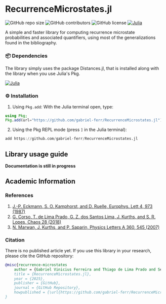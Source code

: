 # RecurrenceMicrostates.jl

![GitHub repo size](https://img.shields.io/github/repo-size/gabriel-ferr/RecurrenceMicrostates.jl)
![GitHub contributors](https://img.shields.io/github/contributors/gabriel-ferr/RecurrenceMicrostates.jl)
![GitHub license](https://img.shields.io/github/license/gabriel-ferr/RecurrenceMicrostates.jl)
[![Julia](https://img.shields.io/badge/Julia-1.8%2B-blue?logo=julia)](https://julialang.org/)

A simple and faster library for computing recurrence microstate probabilities and associated quantifiers, using most of the generalizations found in the bibliography.

### 📦 Dependencies

The library simply uses the package Distances.jl, that is installed along with the library when you use Julia's Pkg.

[![Julia](https://img.shields.io/badge/Julia-Package-red?logo=julia)](https://juliahub.com/ui/Packages/Distances)


### ⚙️ Installation

1. Using `Pkg.add`:
  With the Julia terminal open, type:

```julia
using Pkg;
Pkg.add(url="https://github.com/gabriel-ferr/RecurrenceMicrostates.jl");
```

2. Using the Pkg REPL mode (press `]` in the Julia terminal):

```julia
add https://github.com/gabriel-ferr/RecurrenceMicrostates.jl
```


## Library usage guide

**Documentation is still in progress**



## Academic Information

###  References
1. [J.-P. Eckmann, S. O. Kamphorst, and D. Ruelle, Europhys. Lett 4, 973 (1987)](https://iopscience.iop.org/article/10.1209/0295-5075/4/9/004)
2. [G. Corso, T. de Lima Prado, G. Z. dos Santos Lima, J. Kurths, and S. R. Lopes, Chaos 28 (2018)](https://repositorio.ufrn.br/bitstream/123456789/30826/1/QuantifyingEntropyUsing_Lima_2018.pdf)
3. [N. Marwan, J. Kurths, and P. Saparin, Physics Letters A 360, 545 (2007)](https://www.sciencedirect.com/science/article/pii/S0375960106013089)

###  Citation
There is no published article yet. If you use this library in your research, please cite the GitHub repository:
```bibtex
@misc{recurrence-microstates
    author = {Gabriel Vinicius Ferreira and Thiago de Lima Prado and Sérgio Roberto Lopes},
    title = {RecurrenceMicrostates.jl},
    year = {2025},
    publisher = {GitHub},
    journal = {GitHub Repository},
    howpublished = {\url{https://github.com/gabriel-ferr/RecurrenceMicrostates.jl}}
}
```

